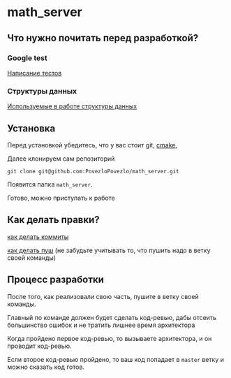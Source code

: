 # math_server

## Что нужно почитать перед разработкой?

### Google test
[Написание тестов](https://gist.github.com/qoomon/5dfcdf8eec66a051ecd85625518cfd13)

### Структуры данных
[Используемые в работе структуры данных](https://github.com/PovezloPovezlo/math_server/tree/master/src/base)

## Установка

Перед установкой убедитесь, что у вас стоит git, 
[cmake](https://cmake.org), 

Далее клонируем сам репозиторий
```shell script
git clone git@github.com:PovezloPovezlo/math_server.git
```

Появится папка `math_server`. 

Готово, можно приступать к работе 

## Как делать правки?
[как делать коммиты](https://www.youtube.com/watch?v=DMQA0BhVDZk)

[как делать пуш](https://www.youtube.com/watch?v=6N6JFynR0gM) (не забудьте учитывать то, что пушить надо в ветку своей команды)

## Процесс разработки 
После того, как реализовали свою часть, пушите в ветку своей команды.

Главный по команде должен будет сделать код-ревью, дабы отсеить большинство ошибок и не тратить лишнее время архитектора

Когда пройдено первое код-ревью, то вызываете архитектора, и он проводит код-ревью. 

Если второе код-ревью пройдено, то ваш код попадает в `master` ветку и можно сказать код готов. 